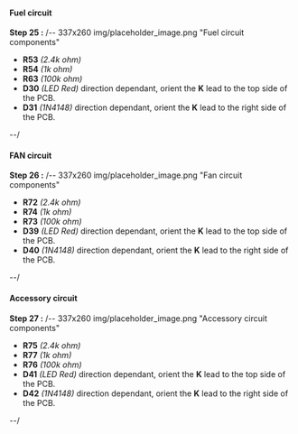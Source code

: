 #### Fuel circuit
**Step 25 :**
/-- 337x260 img/placeholder_image.png "Fuel circuit components" 

- **R53**	*(2.4k ohm)*
- **R54**	*(1k ohm)*
- **R63**	*(100k ohm)*
- **D30**	*(LED Red)* direction dependant, orient the **K** lead to the top side of the PCB.
- **D31**	*(1N4148)* direction dependant, orient the **K** lead to the right side of the PCB.

--/

#### FAN circuit
**Step 26 :**
/-- 337x260 img/placeholder_image.png "Fan circuit components" 

- **R72**	*(2.4k ohm)*
- **R74**	*(1k ohm)*
- **R73**	*(100k ohm)*
- **D39**	*(LED Red)* direction dependant, orient the **K** lead to the top side of the PCB.
- **D40**	*(1N4148)* direction dependant, orient the **K** lead to the right side of the PCB.

--/

#### Accessory circuit
**Step 27 :**
/-- 337x260 img/placeholder_image.png "Accessory circuit components" 

- **R75**	*(2.4k ohm)*
- **R77**	*(1k ohm)*
- **R76**	*(100k ohm)*
- **D41**	*(LED Red)* direction dependant, orient the **K** lead to the top side of the PCB.
- **D42**	*(1N4148)* direction dependant, orient the **K** lead to the right side of the PCB.

--/

